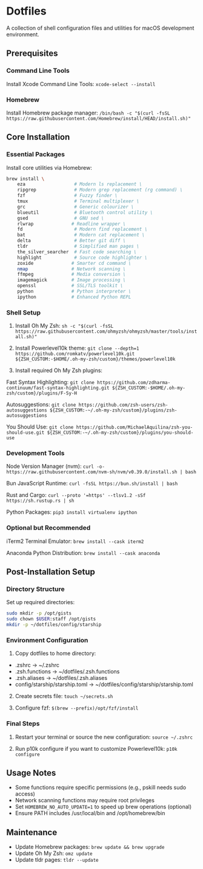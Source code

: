 # Dotfiles

A collection of shell configuration files and utilities for macOS development environment.

## Prerequisites

### Command Line Tools
Install Xcode Command Line Tools:
`xcode-select --install`

### Homebrew
Install Homebrew package manager:
`/bin/bash -c "$(curl -fsSL https://raw.githubusercontent.com/Homebrew/install/HEAD/install.sh)"`

## Core Installation

### Essential Packages
Install core utilities via Homebrew:

```bash
brew install \
    eza                  # Modern ls replacement \
    ripgrep              # Modern grep replacement (rg command) \
    fzf                  # Fuzzy finder \
    tmux                 # Terminal multiplexer \
    grc                  # Generic colourizer \
    blueutil             # Bluetooth control utility \
    gsed                 # GNU sed \
    rlwrap              # Readline wrapper \
    fd                   # Modern find replacement \
    bat                  # Modern cat replacement \
    delta                # Better git diff \
    tldr                 # Simplified man pages \
    the_silver_searcher  # Fast code searching \
    highlight            # Source code highlighter \
    zoxide              # Smarter cd command \
    nmap                # Network scanning \
    ffmpeg              # Media conversion \
    imagemagick         # Image processing \
    openssl             # SSL/TLS toolkit \
    python              # Python interpreter \
    ipython             # Enhanced Python REPL
```

### Shell Setup

1. Install Oh My Zsh:
`sh -c "$(curl -fsSL https://raw.githubusercontent.com/ohmyzsh/ohmyzsh/master/tools/install.sh)"`

2. Install Powerlevel10k theme:
`git clone --depth=1 https://github.com/romkatv/powerlevel10k.git ${ZSH_CUSTOM:-$HOME/.oh-my-zsh/custom}/themes/powerlevel10k`

3. Install required Oh My Zsh plugins:

Fast Syntax Highlighting:
`git clone https://github.com/zdharma-continuum/fast-syntax-highlighting.git ${ZSH_CUSTOM:-$HOME/.oh-my-zsh/custom}/plugins/F-Sy-H`

Autosuggestions:
`git clone https://github.com/zsh-users/zsh-autosuggestions ${ZSH_CUSTOM:-~/.oh-my-zsh/custom}/plugins/zsh-autosuggestions`

You Should Use:
`git clone https://github.com/MichaelAquilina/zsh-you-should-use.git ${ZSH_CUSTOM:-~/.oh-my-zsh/custom}/plugins/you-should-use`

### Development Tools

Node Version Manager (nvm):
`curl -o- https://raw.githubusercontent.com/nvm-sh/nvm/v0.39.0/install.sh | bash`

Bun JavaScript Runtime:
`curl -fsSL https://bun.sh/install | bash`

Rust and Cargo:
`curl --proto '=https' --tlsv1.2 -sSf https://sh.rustup.rs | sh`

Python Packages:
`pip3 install virtualenv ipython`

### Optional but Recommended

iTerm2 Terminal Emulator:
`brew install --cask iterm2`

Anaconda Python Distribution:
`brew install --cask anaconda`

## Post-Installation Setup

### Directory Structure

Set up required directories:
```bash
sudo mkdir -p /opt/gists
sudo chown $USER:staff /opt/gists
mkdir -p ~/dotfiles/config/starship
```

### Environment Configuration

1. Copy dotfiles to home directory:
- .zshrc → ~/.zshrc
- .zsh.functions → ~/dotfiles/.zsh.functions
- .zsh.aliases → ~/dotfiles/.zsh.aliases
- config/starship/starship.toml → ~/dotfiles/config/starship/starship.toml

2. Create secrets file:
`touch ~/secrets.sh`

3. Configure fzf:
`$(brew --prefix)/opt/fzf/install`

### Final Steps

1. Restart your terminal or source the new configuration:
`source ~/.zshrc`

2. Run p10k configure if you want to customize Powerlevel10k:
`p10k configure`

## Usage Notes

- Some functions require specific permissions (e.g., pskill needs sudo access)
- Network scanning functions may require root privileges
- Set `HOMEBREW_NO_AUTO_UPDATE=1` to speed up brew operations (optional)
- Ensure PATH includes /usr/local/bin and /opt/homebrew/bin

## Maintenance

- Update Homebrew packages: `brew update && brew upgrade`
- Update Oh My Zsh: `omz update`
- Update tldr pages: `tldr --update`
